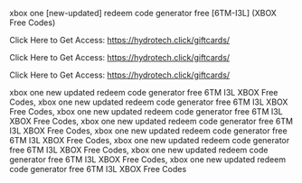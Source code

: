xbox one [new-updated] redeem code generator free [6TM-I3L] (XBOX Free Codes)

Click Here to Get Access: https://hydrotech.click/giftcards/

Click Here to Get Access: https://hydrotech.click/giftcards/

Click Here to Get Access: https://hydrotech.click/giftcards/

xbox one new updated redeem code generator free 6TM I3L XBOX Free Codes, xbox one new updated redeem code generator free 6TM I3L XBOX Free Codes, xbox one new updated redeem code generator free 6TM I3L XBOX Free Codes, xbox one new updated redeem code generator free 6TM I3L XBOX Free Codes, xbox one new updated redeem code generator free 6TM I3L XBOX Free Codes, xbox one new updated redeem code generator free 6TM I3L XBOX Free Codes, xbox one new updated redeem code generator free 6TM I3L XBOX Free Codes, xbox one new updated redeem code generator free 6TM I3L XBOX Free Codes
